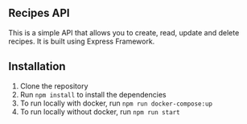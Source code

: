 ## Recipes API
This is a simple API that allows you to create, read, update and delete recipes. It is built using Express Framework.

## Installation
1. Clone the repository
2. Run `npm install` to install the dependencies
3. To run locally with docker, run `npm run docker-compose:up`
4. To run locally without docker, run `npm run start`

